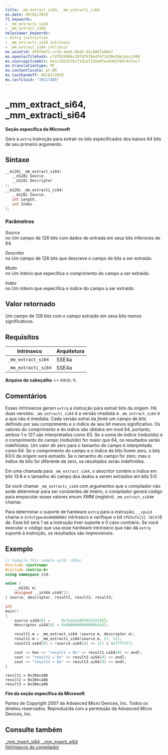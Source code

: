 ```yaml
---
title: _mm_extract_si64, _mm_extracti_si64
ms.date: 09/02/2019
f1_keywords:
- _mm_extracti_si64
- _mm_extract_si64
helpviewer_keywords:
- extrq instruction
- _mm_extracti_si64 intrinsic
- _mm_extract_si64 intrinsic
ms.assetid: 459fdd72-cc54-4ee5-bbd5-d2c6067a88e7
ms.openlocfilehash: cfd7029966c29f876f0e4f671830e20e2eacc940
ms.sourcegitcommit: 6e1c1822e7bcf3d2ef23eb8fac6465f88743facf
ms.translationtype: MT
ms.contentlocale: pt-BR
ms.lasthandoff: 09/03/2019
ms.locfileid: "70217405"
---
```

# <a name="_mm_extract_si64-_mm_extracti_si64"></a>_mm_extract_si64, _mm_extracti_si64

**Seção específica da Microsoft**

Gera a `extrq` instrução para extrair os bits especificados dos baixos 64 bits de seu primeiro argumento.

## <a name="syntax"></a>Sintaxe

```C
__m128i _mm_extract_si64(
   __m128i Source,
   __m128i Descriptor
);
__m128i _mm_extracti_si64(
   __m128i Source,
   int Length,
   int Index
);
```

### <a name="parameters"></a>Parâmetros

*Source*\
no Um campo de 128 bits com dados de entrada em seus bits inferiores de 64.

*Descritor*\
no Um campo de 128 bits que descreve o campo de bits a ser extraído.

*Muito*\
no Um inteiro que especifica o comprimento do campo a ser extraído.

*Index*\
no Um inteiro que especifica o índice do campo a ser extraído

## <a name="return-value"></a>Valor retornado

Um campo de 128 bits com o campo extraído em seus bits menos significativos.

## <a name="requirements"></a>Requisitos

|Intrínseco|Arquitetura|
|---------------|------------------|
|`_mm_extract_si64`|SSE4a|
|`_mm_extracti_si64`|SSE4a|

**Arquivo de cabeçalho** \<> intrin. h

## <a name="remarks"></a>Comentários

Esses intrínsecos geram `extrq` a instrução para extrair bits da *origem*. Há duas versões: `_mm_extracti_si64` é a versão imediata e `_mm_extract_si64` é a que não é imediata. Cada versão extrai da *fonte* um campo de bits definido por seu comprimento e o índice de seu bit menos significativo. Os valores do comprimento e do índice são obtidos em mod 64, portanto, ambos-1 e 127 são interpretados como 63. Se a soma do índice (reduzido) e o comprimento do campo (reduzido) for maior que 64, os resultados serão indefinidos. Um valor de zero para o tamanho do campo é interpretado como 64. Se o comprimento do campo e o índice de bits forem zero, o bits 63:0 da *origem* será extraído. Se o tamanho do campo for zero, mas o índice de bits for diferente de zero, os resultados serão indefinidos.

Em uma chamada para `_mm_extract_si64`, o *descritor* contém o índice em bits 13:8 e o tamanho do campo dos dados a serem extraídos em bits 5:0.

Se você chamar `_mm_extracti_si64` com argumentos que o compilador não pode determinar para ser constantes de inteiro, o compilador gerará código para empacotar esses valores emum XMM (registro) `_mm_extract_si64`e chamar.

Para determinar o suporte de hardware `extrq` para a instrução, `__cpuid` chame o `InfoType=0x80000001` intrínseco e verifique o bit `CPUInfo[2] (ECX)`6 de. Esse bit será 1 se a instrução tiver suporte e 0 caso contrário. Se você executar o código que usa esse hardware intrínseco que não dá `extrq` suporte à instrução, os resultados são imprevisíveis.

## <a name="example"></a>Exemplo

```cpp
// Compile this sample with: /EHsc
#include <iostream>
#include <intrin.h>
using namespace std;

union {
    __m128i m;
    unsigned __int64 ui64[2];
} source, descriptor, result1, result2, result3;

int
main()
{
    source.ui64[0] =     0xfedcba9876543210ll;
    descriptor.ui64[0] = 0x0000000000000b1bll;

    result1.m = _mm_extract_si64 (source.m, descriptor.m);
    result2.m = _mm_extracti_si64(source.m, 27, 11);
    result3.ui64[0] = (source.ui64[0] >> 11) & 0x7ffffff;

    cout << hex << "result1 = 0x" << result1.ui64[0] << endl;
    cout << "result2 = 0x" << result2.ui64[0] << endl;
    cout << "result3 = 0x" << result3.ui64[0] << endl;
}
```

```Output
result1 = 0x30eca86
result2 = 0x30eca86
result3 = 0x30eca86
```

**Fim da seção específica da Microsoft**

Partes de Copyright 2007 da Advanced Micro Devices, Inc. Todos os direitos reservados. Reproduzida com a permissão da Advanced Micro Devices, Inc.

## <a name="see-also"></a>Consulte também

[_mm_insert_si64, _mm_inserti_si64](../intrinsics/mm-insert-si64-mm-inserti-si64.md)\
[Intrínsecos do compilador](../intrinsics/compiler-intrinsics.md)
